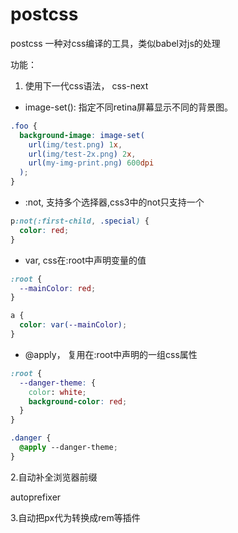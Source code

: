 # postcss

postcss 一种对css编译的工具，类似babel对js的处理

功能：

1. 使用下一代css语法， css-next

- image-set(): 指定不同retina屏幕显示不同的背景图。

```css
.foo {
  background-image: image-set(
    url(img/test.png) 1x,
    url(img/test-2x.png) 2x,
    url(my-img-print.png) 600dpi
  );
}
```

- :not, 支持多个选择器,css3中的not只支持一个

```css
p:not(:first-child, .special) {
  color: red;
}
```

- var,  css在:root中声明变量的值

```css
:root {
  --mainColor: red;
}

a {
  color: var(--mainColor);
}
```

- @apply， 复用在:root中声明的一组css属性

```css
:root {
  --danger-theme: {
    color: white;
    background-color: red;
  }
}

.danger {
  @apply --danger-theme;
}
```

2.自动补全浏览器前缀

 autoprefixer

3.自动把px代为转换成rem等插件
